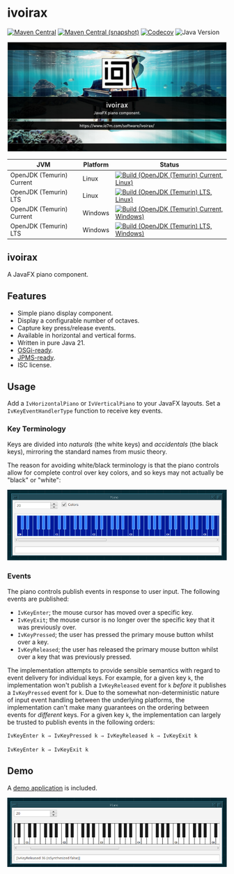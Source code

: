 ivoirax
===

[![Maven Central](https://img.shields.io/maven-central/v/com.io7m.ivoirax/com.io7m.ivoirax.svg?style=flat-square)](http://search.maven.org/#search%7Cga%7C1%7Cg%3A%22com.io7m.ivoirax%22)
[![Maven Central (snapshot)](https://img.shields.io/nexus/s/com.io7m.ivoirax/com.io7m.ivoirax?server=https%3A%2F%2Fs01.oss.sonatype.org&style=flat-square)](https://s01.oss.sonatype.org/content/repositories/snapshots/com/io7m/ivoirax/)
[![Codecov](https://img.shields.io/codecov/c/github/io7m-com/ivoirax.svg?style=flat-square)](https://codecov.io/gh/io7m-com/ivoirax)
![Java Version](https://img.shields.io/badge/21-java?label=java&color=e6c35c)

![com.io7m.ivoirax](./src/site/resources/ivoirax.jpg?raw=true)

| JVM | Platform | Status |
|-----|----------|--------|
| OpenJDK (Temurin) Current | Linux | [![Build (OpenJDK (Temurin) Current, Linux)](https://img.shields.io/github/actions/workflow/status/io7m-com/ivoirax/main.linux.temurin.current.yml)](https://www.github.com/io7m-com/ivoirax/actions?query=workflow%3Amain.linux.temurin.current)|
| OpenJDK (Temurin) LTS | Linux | [![Build (OpenJDK (Temurin) LTS, Linux)](https://img.shields.io/github/actions/workflow/status/io7m-com/ivoirax/main.linux.temurin.lts.yml)](https://www.github.com/io7m-com/ivoirax/actions?query=workflow%3Amain.linux.temurin.lts)|
| OpenJDK (Temurin) Current | Windows | [![Build (OpenJDK (Temurin) Current, Windows)](https://img.shields.io/github/actions/workflow/status/io7m-com/ivoirax/main.windows.temurin.current.yml)](https://www.github.com/io7m-com/ivoirax/actions?query=workflow%3Amain.windows.temurin.current)|
| OpenJDK (Temurin) LTS | Windows | [![Build (OpenJDK (Temurin) LTS, Windows)](https://img.shields.io/github/actions/workflow/status/io7m-com/ivoirax/main.windows.temurin.lts.yml)](https://www.github.com/io7m-com/ivoirax/actions?query=workflow%3Amain.windows.temurin.lts)|

## ivoirax

A JavaFX piano component.

## Features

* Simple piano display component.
* Display a configurable number of octaves.
* Capture key press/release events.
* Available in horizontal and vertical forms.
* Written in pure Java 21.
* [OSGi-ready](https://www.osgi.org/).
* [JPMS-ready](https://en.wikipedia.org/wiki/Java_Platform_Module_System).
* ISC license.

## Usage

Add a `IvHorizontalPiano` or `IvVerticalPiano` to your JavaFX layouts. Set a
`IvKeyEventHandlerType` function to receive key events.

### Key Terminology

Keys are divided into _naturals_ (the white keys) and _accidentals_
(the black keys), mirroring the standard names from music theory.

The reason for avoiding white/black terminology is that the piano controls
allow for complete control over key colors, and so keys may not actually be
"black" or "white":

![colors](src/site/resources/colors.png)

### Events

The piano controls publish events in response to user input. The following
events are published:

  * `IvKeyEnter`; the mouse cursor has moved over a specific key.
  * `IvKeyExit`; the mouse cursor is no longer over the specific key that it was previously over.
  * `IvKeyPressed`; the user has pressed the primary mouse button whilst over a key.
  * `IvKeyReleased`; the user has released the primary mouse button whilst over a key that was previously pressed.

The implementation attempts to provide sensible semantics with regard to
event delivery for individual keys. For example, for a given key `k`, the
implementation won't publish a `IvKeyReleased` event for `k` _before_ it
publishes a `IvKeyPressed` event for `k`. Due to the somewhat non-deterministic
nature of input event handling between the underlying platforms, the
implementation can't make many guarantees on the ordering between events
for _different_ keys. For a given key `k`, the implementation can largely
be trusted to publish events in the following orders:

```
IvKeyEnter k ⇒ IvKeyPressed k ⇒ IvKeyReleased k ⇒ IvKeyExit k

IvKeyEnter k ⇒ IvKeyExit k
```

## Demo

A [demo application](com.io7m.ivoirax.demo) is included.

![Ivoirax](src/site/resources/ivoirax2.png)

